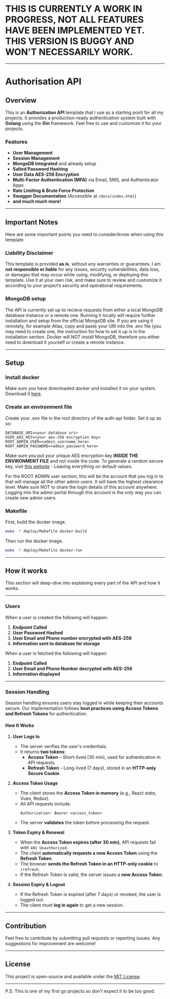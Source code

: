 # THIS IS CURRENTLY A WORK IN PROGRESS, NOT ALL FEATURES HAVE BEEN IMPLEMENTED YET. THIS VERSION IS BUGGY AND WON'T NECESSARILY WORK. 

---

# Authorisation API

## Overview
This is an **Authorization API** template that I use as a starting point for all my projects. It provides a production-ready authentication system built with **Golang** using the **Gin** framework. Feel free to use and customize it for your projects.

### Features
- **User Management**
- **Session Management**
- **MongoDB Integrated** and already setup
- **Salted Password Hashing**
- **User Data AES-256 Encryption**
- **Multi-Factor Authentication (MFA)** via Email, SMS, and Authenticator Apps
- **Rate Limiting & Brute Force Protection**
- **Swagger Documentation** (Accessible at `/docs/index.html`)
- **and much much more!**

---

## Important Notes
Here are some important points you need to consider/know when using this template

### Liability Disclaimer

This template is provided **as is**, without any warranties or guarantees. I am **not responsible or liable** for any issues, security vulnerabilities, data loss, or damages that may occur while using, modifying, or deploying this template. Use it at your own risk, and make sure to review and customize it according to your project’s security and operational requirements.

### MongoDB setup
The API is currently set up to recieve requests from either a local MongoDB database instance or a remote one. Running it locally will require further installation and setup from the official MongoDB site. If you are using it remotely, for example Atlas, copy and paste your URI into the .env file (you may need to create one, the instruction for how to set it up is in the installation section. Docker will NOT install MongoDB, therefore you either need to download it yourself or create a remote instance.

---

## Setup
### Install docker
Make sure you have downloaded docker and installed it on your system. Download it [here](https://www.docker.com/products/docker-desktop/).

### Create an environment file
Create your .env file in the root directory of the auth-api folder.
Set it up as so:

```env
DATABASE_URI=<your database uri>
USER_AES_KEY=<your aes-256 encryption key>
ROOT_ADMIN_USER=<admin_username_here>
ROOT_ADMIN_PASSWORD=<admin_password_here>
```

Make sure you put your unique AES encryption key **INSIDE THE ENVIRONMENT FILE** and not inside the code. To generate a random secure key, visit [this website](https://generate-random.org/encryption-key-generator) - Leaving everything on default values.

For the ROOT ADMIN user section; this will be the account that you log in to that will manage all the other admin users. It will have the highest clearance level. Make sure NOT to share the login details of this account anywhere. Logging into the admin portal through this account is the only way you can create new admin users.

### Makefile
First, build the docker image.
```sh
make -f deploy/Makefile docker-build
```

Then run the docker image.
```sh
make -f deploy/Makefile docker-run
```

---

## How it works  
This section will deep-dive into explaining every part of the API and how it works.

---

### Users
When a user is created the following will happen:


1. **Endpoint Called**
2. **User Password Hashed**
3. **User Email and Phone number encrypted with AES-256**
4. **Information sent to database for storage**

When a user is fetched the following will happen

1. **Endpoint Called**
2. **User Email and Phone Number decrypted with AES-256**
3. **Information displayed** 

---

### Session Handling

Session handling ensures users stay logged in while keeping their accounts secure. Our implementation follows **best practices using Access Tokens and Refresh Tokens** for authentication.  

#### **How It Works**  

1. **User Logs In**  
   - The server verifies the user's credentials.  
   - It returns **two tokens**:  
     - **Access Token** – Short-lived (30 min), used for authentication in API requests.  
     - **Refresh Token** – Long-lived (7 days), stored in an **HTTP-only Secure Cookie**.  

2. **Access Token Usage**  
   - The client stores the **Access Token in memory** (e.g., React state, Vuex, Redux).  
   - All API requests include:  
     ```
     Authorization: Bearer <access_token>
     ```
   - The server **validates** the token before processing the request.  

3. **Token Expiry & Renewal**  
   - When the **Access Token expires (after 30 min)**, API requests fail with `401 Unauthorized`.  
   - The client **automatically requests a new Access Token** using the **Refresh Token**.  
   - The browser **sends the Refresh Token in an HTTP-only cookie** to `/refresh`.  
   - If the Refresh Token is valid, the server issues a **new Access Token**.  

4. **Session Expiry & Logout**  
   - If the Refresh Token is expired (after 7 days) or revoked, the user is logged out.  
   - The client must **log in again** to get a new session.

---

## Contribution
Feel free to contribute by submitting pull requests or reporting issues. Any suggestions for improvement are welcome!

---

## License
This project is open-source and available under the [MIT License](LICENSE).

---

P.S. This is one of my first go projects so don't expect it to be too good.
